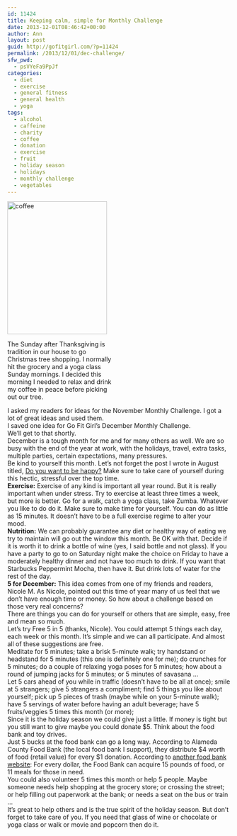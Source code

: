 ```yaml
---
id: 11424
title: Keeping calm, simple for Monthly Challenge
date: 2013-12-01T08:46:42+00:00
author: Ann
layout: post
guid: http://gofitgirl.com/?p=11424
permalink: /2013/12/01/dec-challenge/
sfw_pwd:
  - psVYeFa9PpJf
categories:
  - diet
  - exercise
  - general fitness
  - general health
  - yoga
tags:
  - alcohol
  - caffeine
  - charity
  - coffee
  - donation
  - exercise
  - fruit
  - holiday season
  - holidays
  - monthly challenge
  - vegetables
---
```

<div id="attachment_11575" style="width: 235px" class="wp-caption alignleft">
  <a href="http://gofitgirl.com/2013/12/dec-challenge/coffee/" rel="attachment wp-att-11575"><img class="size-medium wp-image-11575" alt="coffee" src="http://gofitgirl.com/wp-content/uploads/2013/11/coffee-225x300.jpg" width="225" height="300" /></a>
  
  <p class="wp-caption-text">
    The Sunday after Thanksgiving is tradition in our house to go Christmas tree shopping. I normally hit the grocery and a yoga class Sunday mornings. I decided this morning I needed to relax and drink my coffee in peace before picking out our tree.
  </p>
</div>

  
I asked my readers for ideas for the November Monthly Challenge. I got a lot of great ideas and used them.  
I saved one idea for Go Fit Girl&#8217;s December Monthly Challenge.  
We&#8217;ll get to that shortly.  
December is a tough month for me and for many others as well. We are so busy with the end of the year at work, with the holidays, travel, extra tasks, multiple parties, certain expectations, many pressures.  
Be kind to yourself this month. Let&#8217;s not forget the post I wrote in August titled, [Do you want to be happy?](http://gofitgirl.com/2013/08/do-you-want-to-be-happy/) Make sure to take care of yourself during this hectic, stressful over the top time.  
**Exercise:** Exercise of any kind is important all year round. But it is really important when under stress. Try to exercise at least three times a week, but more is better. Go for a walk, catch a yoga class, take Zumba. Whatever you like to do do it. Make sure to make time for yourself. You can do as little as 15 minutes. It doesn&#8217;t have to be a full exercise regime to alter your mood.  
**Nutrition:** We can probably guarantee any diet or healthy way of eating we try to maintain will go out the window this month. Be OK with that. Decide if it is worth it to drink a bottle of wine (yes, I said bottle and not glass). If you have a party to go to on Saturday night make the choice on Friday to have a moderately healthy dinner and not have too much to drink. If you want that Starbucks Peppermint Mocha, then have it. But drink lots of water for the rest of the day.  
**5 for December:** This idea comes from one of my friends and readers, Nicole M. As Nicole, pointed out this time of year many of us feel that we don&#8217;t have enough time or money. So how about a challenge based on those very real concerns?  
There are things you can do for yourself or others that are simple, easy, free and mean so much.  
Let&#8217;s try Free 5 in 5 (thanks, Nicole). You could attempt 5 things each day, each week or this month. It&#8217;s simple and we can all participate. And almost all of these suggestions are free.  
Meditate for 5 minutes; take a brisk 5-minute walk; try handstand or headstand for 5 minutes (this one is definitely one for me); do crunches for 5 minutes; do a couple of relaxing yoga poses for 5 minutes; how about a round of jumping jacks for 5 minutes; or 5 minutes of savasana &#8230;  
Let 5 cars ahead of you while in traffic (doesn&#8217;t have to be all at once); smile at 5 strangers; give 5 strangers a compliment; find 5 things you like about yourself; pick up 5 pieces of trash (maybe while on your 5-minute walk); have 5 servings of water before having an adult beverage; have 5 fruits/veggies 5 times this month (or more);  
Since it is the holiday season we could give just a little. If money is tight but you still want to give maybe you could donate $5. Think about the food bank and toy drives.  
Just 5 bucks at the food bank can go a long way. According to Alameda County Food Bank (the local food bank I support), they distribute $4 worth of food (retail value) for every $1 donation. According to [another food bank website](http://sharefoodbringhope.org/frequently-asked-questions/): For every dollar, the Food Bank can acquire 15 pounds of food, or 11 meals for those in need.  
You could also volunteer 5 times this month or help 5 people. Maybe someone needs help shopping at the grocery store; or crossing the street; or help filling out paperwork at the bank; or needs a seat on the bus or train &#8230;  
It&#8217;s great to help others and is the true spirit of the holiday season. But don&#8217;t forget to take care of you. If you need that glass of wine or chocolate or yoga class or walk or movie and popcorn then do it.